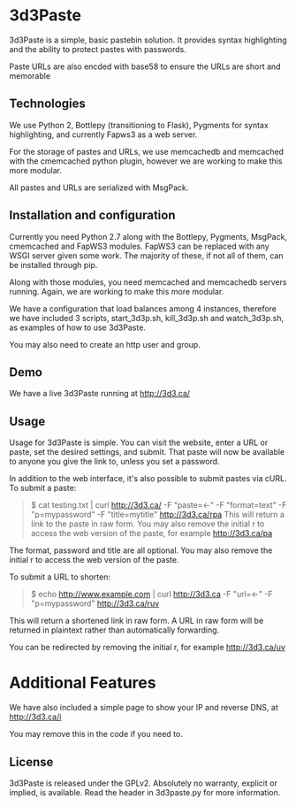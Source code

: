 # 3d3Paste
3d3Paste is a simple, basic pastebin solution. It provides syntax highlighting and the ability to protect pastes with passwords.

Paste URLs are also encded with base58 to ensure the URLs are short and memorable

## Technologies
We use Python 2, Bottlepy (transitioning to Flask), Pygments for syntax highlighting, and currently Fapws3 as a web server.

For the storage of pastes and URLs, we use memcachedb and memcached with the cmemcached python plugin, however we are working to make this more modular.

All pastes and URLs are serialized with MsgPack.

## Installation and configuration
Currently you need Python 2.7 along with the Bottlepy, Pygments, MsgPack, cmemcached and FapWS3 modules. FapWS3 can be replaced with any WSGI server given some work. The majority of these, if not all of them, can be installed through pip.

Along with those modules, you need memcached and memcachedb servers running. Again, we are working to make this more modular.

We have a configuration that load balances among 4 instances, therefore we have included 3 scripts, start_3d3p.sh, kill_3d3p.sh and watch_3d3p.sh, as examples of how to use 3d3Paste.

You may also need to create an http user and group.

## Demo
We have a live 3d3Paste running at http://3d3.ca/

## Usage
Usage for 3d3Paste is simple. You can visit the website, enter a URL or paste, set the desired settings, and submit. That paste will now be available to anyone you give the link to, unless you set a password.

In addition to the web interface, it's also possible to submit pastes via cURL. To submit a paste:

> $ cat testing.txt | curl http://3d3.ca/ -F "paste=<-" -F "format=text" -F "p=mypassword" -F "title=mytitle"
> http://3d3.ca/rpa
This will return a link to the paste in raw form. You may also remove the initial r to access the web version of the paste, for example http://3d3.ca/pa

The format, password and title are all optional. You may also remove the initial r to access the web version of the paste.

To submit a URL to shorten:

> $ echo http://www.example.com | curl http://3d3.ca -F "url=<-" -F "p=mypassword"
> http://3d3.ca/ruv

This will return a shortened link in raw form. A URL in raw form will be returned in plaintext rather than automatically forwarding.

You can be redirected by removing the initial r, for example http://3d3.ca/uv

# Additional Features
We have also included a simple page to show your IP and reverse DNS, at http://3d3.ca/i

You may remove this in the code if you need to.

## License
3d3Paste is released under the GPLv2. Absolutely no warranty, explicit or implied, is available. Read the header in 3d3paste.py for more information.
